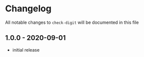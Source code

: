 # Changelog

All notable changes to `check-digit` will be documented in this file

## 1.0.0 - 2020-09-01

- initial release

